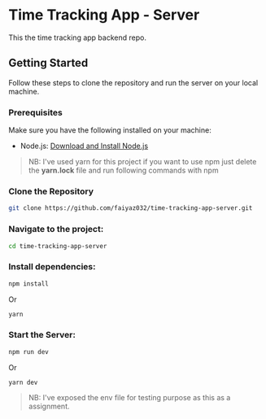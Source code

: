 # Time Tracking App - Server

This the time tracking app backend repo.

## Getting Started

Follow these steps to clone the repository and run the server on your local machine.

### Prerequisites

Make sure you have the following installed on your machine:

- Node.js: [Download and Install Node.js](https://nodejs.org/)

> NB: I've used yarn for this project if you want to use npm just delete the **yarn.lock** file and run following commands with npm

### Clone the Repository

```bash
git clone https://github.com/faiyaz032/time-tracking-app-server.git
```

### Navigate to the project:

```bash
cd time-tracking-app-server
```

### Install dependencies:

```bash
npm install
```
Or
```bash
yarn
```

### Start the Server:

```bash
npm run dev
```
Or
```bash
yarn dev
```

> NB: I've exposed the env file for testing purpose as this as a assignment.
